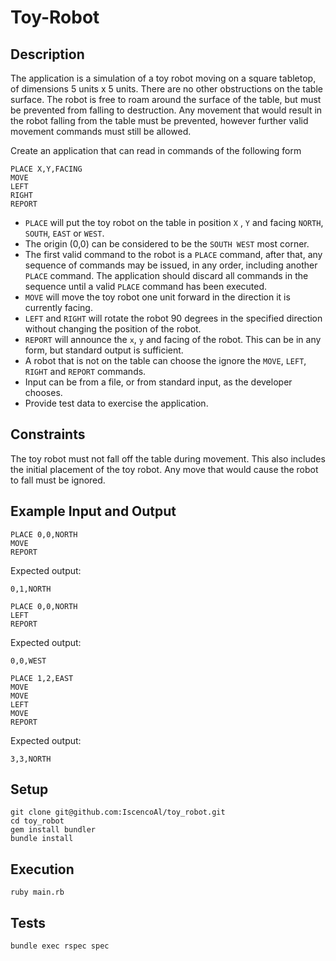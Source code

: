 # Toy-Robot

## Description
The application is a simulation of a toy robot moving on a square tabletop, of dimensions 5 units x 5 units. There are no other obstructions on the table surface. The robot is free to roam around the surface of the table, but must be prevented from falling to destruction. Any movement that would result in the robot falling from the table must be prevented, however further valid movement commands must still be allowed.


Create an application that can read in commands of the following form
```
PLACE X,Y,FACING
MOVE
LEFT
RIGHT
REPORT
```
* `PLACE` will put the toy robot on the table in position `X` , `Y` and facing `NORTH`, `SOUTH`, `EAST` or `WEST`.
* The origin (0,0) can be considered to be the `SOUTH WEST` most corner.
* The first valid command to the robot is a `PLACE` command, after that, any sequence of commands
may be issued, in any order, including another `PLACE` command. The application should discard all
commands in the sequence until a valid `PLACE` command has been executed.
* `MOVE` will move the toy robot one unit forward in the direction it is currently facing.
* `LEFT` and `RIGHT` will rotate the robot 90 degrees in the specified direction without changing the position of the robot.
* `REPORT` will announce the `x`, `y` and facing of the robot. This can be in any form, but
standard output is sufficient.
* A robot that is not on the table can choose the ignore the `MOVE`, `LEFT`, `RIGHT` and `REPORT`
commands.
* Input can be from a file, or from standard input, as the developer chooses.
* Provide test data to exercise the application.

## Constraints
The toy robot must not fall off the table during movement. This also includes the initial placement of the toy robot.
Any move that would cause the robot to fall must be ignored.

## Example Input and Output
```
PLACE 0,0,NORTH
MOVE
REPORT
```
Expected output:
```
0,1,NORTH
```

```
PLACE 0,0,NORTH
LEFT
REPORT
```
Expected output:
```
0,0,WEST
```
```
PLACE 1,2,EAST
MOVE
MOVE
LEFT
MOVE
REPORT
```

Expected output:
```
3,3,NORTH
```

## Setup

```
git clone git@github.com:IscencoAl/toy_robot.git
cd toy_robot
gem install bundler
bundle install
```

## Execution

```
ruby main.rb
```

## Tests

```
bundle exec rspec spec
```